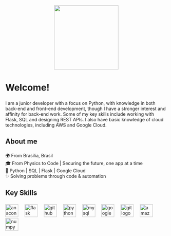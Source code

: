 <div align="center">
  <img height="200" src="https://capsule-render.vercel.app/api?type=waving&height=300&color=gradient&text=Samuel%20Guedes"  />
</div>

###

<h1 align="left">Welcome!</h1>

###

<p align="left">I am a junior developer with a focus on Python, with knowledge in both back-end and front-end development, though I have a stronger interest and affinity for back-end work. Some of my key skills include working with Flask, SQL and designing REST APIs. I also have basic knowledge of cloud technologies, including AWS and Google Cloud.</p>

###

<h2 align="left">About me</h2>

###

<p align="left">🌍 From Brasília, Brasil<br>🎓 From Physics to Code | Securing the future, one app at a time  <br>🎯 Python | SQL | Flask | Google Cloud <br>✨ Solving problems through code & automation</p>

###

<h2 align="left">Key Skills</h2>

###

<div align="left">
  <img src="https://cdn.jsdelivr.net/gh/devicons/devicon/icons/anaconda/anaconda-original.svg" height="40" alt="anaconda logo"  />
  <img width="12" />
  <img src="https://cdn.jsdelivr.net/gh/devicons/devicon/icons/flask/flask-original.svg" height="40" alt="flask logo"  />
  <img width="12" />
  <img src="https://cdn.jsdelivr.net/gh/devicons/devicon/icons/github/github-original.svg" height="40" alt="github logo"  />
  <img width="12" />
  <img src="https://cdn.jsdelivr.net/gh/devicons/devicon/icons/python/python-original.svg" height="40" alt="python logo"  />
  <img width="12" />
  <img src="https://cdn.jsdelivr.net/gh/devicons/devicon/icons/mysql/mysql-original.svg" height="40" alt="mysql logo"  />
  <img width="12" />
  <img src="https://cdn.jsdelivr.net/gh/devicons/devicon/icons/googlecloud/googlecloud-original.svg" height="40" alt="googlecloud logo"  />
  <img width="12" />
  <img src="https://cdn.jsdelivr.net/gh/devicons/devicon/icons/git/git-original.svg" height="40" alt="git logo"  />
  <img width="12" />
  <img src="https://cdn.jsdelivr.net/gh/devicons/devicon/icons/amazonwebservices/amazonwebservices-line-wordmark.svg" height="40" alt="amazonwebservices logo"  />
  <img width="12" />
  <img src="https://cdn.jsdelivr.net/gh/devicons/devicon/icons/numpy/numpy-original.svg" height="40" alt="numpy logo"  />
</div>

###
